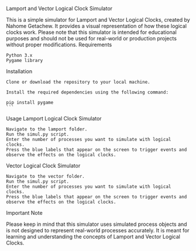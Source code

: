 Lamport and Vector Logical Clock Simulator

This is a simple simulator for Lamport and Vector Logical Clocks, created by Nahome Getachew. It provides a visual representation of how these logical clocks work. Please note that this simulator is intended for educational purposes and should not be used for real-world or production projects without proper modifications.
Requirements

    Python 3.x
    Pygame library

Installation

    Clone or download the repository to your local machine.

    Install the required dependencies using the following command:

    pip install pygame
    ```

Usage
Lamport Logical Clock Simulator

    Navigate to the lamport folder.
    Run the simul.py script.
    Enter the number of processes you want to simulate with logical clocks.
    Press the blue labels that appear on the screen to trigger events and observe the effects on the logical clocks.

Vector Logical Clock Simulator

    Navigate to the vector folder.
    Run the simul.py script.
    Enter the number of processes you want to simulate with logical clocks.
    Press the blue labels that appear on the screen to trigger events and observe the effects on the logical clocks.

Important Note

Please keep in mind that this simulator uses simulated process objects and is not designed to represent real-world processes accurately. It is meant for learning and understanding the concepts of Lamport and Vector Logical Clocks.
